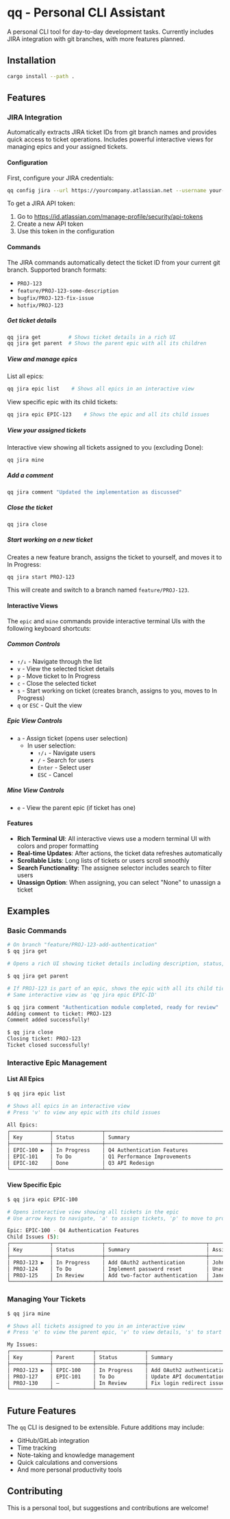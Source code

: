 # qq - Personal CLI Assistant

A personal CLI tool for day-to-day development tasks. Currently includes JIRA integration with git branches, with more features planned.

## Installation

```bash
cargo install --path .
```

## Features

### JIRA Integration

Automatically extracts JIRA ticket IDs from git branch names and provides quick access to ticket operations. Includes powerful interactive views for managing epics and your assigned tickets.

#### Configuration

First, configure your JIRA credentials:

```bash
qq config jira --url https://yourcompany.atlassian.net --username your-email@company.com --token your-api-token
```

To get a JIRA API token:
1. Go to https://id.atlassian.com/manage-profile/security/api-tokens
2. Create a new API token
3. Use this token in the configuration

#### Commands

The JIRA commands automatically detect the ticket ID from your current git branch. Supported branch formats:
- `PROJ-123`
- `feature/PROJ-123-some-description`
- `bugfix/PROJ-123-fix-issue`
- `hotfix/PROJ-123`

##### Get ticket details
```bash
qq jira get         # Shows ticket details in a rich UI
qq jira get parent  # Shows the parent epic with all its children
```

##### View and manage epics
List all epics:
```bash
qq jira epic list    # Shows all epics in an interactive view
```

View specific epic with its child tickets:
```bash
qq jira epic EPIC-123    # Shows the epic and all its child issues
```

##### View your assigned tickets
Interactive view showing all tickets assigned to you (excluding Done):
```bash
qq jira mine
```

##### Add a comment
```bash
qq jira comment "Updated the implementation as discussed"
```

##### Close the ticket
```bash
qq jira close
```

##### Start working on a new ticket
Creates a new feature branch, assigns the ticket to yourself, and moves it to In Progress:
```bash
qq jira start PROJ-123
```
This will create and switch to a branch named `feature/PROJ-123`.

#### Interactive Views

The `epic` and `mine` commands provide interactive terminal UIs with the following keyboard shortcuts:

##### Common Controls
- `↑/↓` - Navigate through the list
- `v` - View the selected ticket details
- `p` - Move ticket to In Progress
- `c` - Close the selected ticket
- `s` - Start working on ticket (creates branch, assigns to you, moves to In Progress)
- `q` or `ESC` - Quit the view

##### Epic View Controls
- `a` - Assign ticket (opens user selection)
  - In user selection:
    - `↑/↓` - Navigate users
    - `/` - Search for users
    - `Enter` - Select user
    - `ESC` - Cancel

##### Mine View Controls
- `e` - View the parent epic (if ticket has one)

#### Features

- **Rich Terminal UI**: All interactive views use a modern terminal UI with colors and proper formatting
- **Real-time Updates**: After actions, the ticket data refreshes automatically
- **Scrollable Lists**: Long lists of tickets or users scroll smoothly
- **Search Functionality**: The assignee selector includes search to filter users
- **Unassign Option**: When assigning, you can select "None" to unassign a ticket

## Examples

### Basic Commands
```bash
# On branch "feature/PROJ-123-add-authentication"
$ qq jira get

# Opens a rich UI showing ticket details including description, status, and assignee

$ qq jira get parent

# If PROJ-123 is part of an epic, shows the epic with all its child tickets
# Same interactive view as 'qq jira epic EPIC-ID'

$ qq jira comment "Authentication module completed, ready for review"
Adding comment to ticket: PROJ-123
Comment added successfully!

$ qq jira close
Closing ticket: PROJ-123
Ticket closed successfully!
```

### Interactive Epic Management

#### List All Epics
```bash
$ qq jira epic list

# Shows all epics in an interactive view
# Press 'v' to view any epic with its child issues

All Epics:
┌─────────────┬────────────────┬─────────────────────────────────────────────────┐
│ Key         │ Status         │ Summary                                         │
├─────────────┼────────────────┼─────────────────────────────────────────────────┤
│ EPIC-100 ▶  │ In Progress    │ Q4 Authentication Features                      │
│ EPIC-101    │ To Do          │ Q1 Performance Improvements                     │
│ EPIC-102    │ Done           │ Q3 API Redesign                                 │
└─────────────┴────────────────┴─────────────────────────────────────────────────┘
```

#### View Specific Epic
```bash
$ qq jira epic EPIC-100

# Opens interactive view showing all tickets in the epic
# Use arrow keys to navigate, 'a' to assign tickets, 'p' to move to progress, etc.

Epic: EPIC-100 - Q4 Authentication Features
Child Issues (5):
┌─────────────┬────────────────┬─────────────────────────────────┬──────────────┐
│ Key         │ Status         │ Summary                         │ Assignee     │
├─────────────┼────────────────┼─────────────────────────────────┼──────────────┤
│ PROJ-123 ▶  │ In Progress    │ Add OAuth2 authentication       │ John Doe     │
│ PROJ-124    │ To Do          │ Implement password reset        │ Unassigned   │
│ PROJ-125    │ In Review      │ Add two-factor authentication   │ Jane Smith   │
└─────────────┴────────────────┴─────────────────────────────────┴──────────────┘
```

### Managing Your Tickets
```bash
$ qq jira mine

# Shows all tickets assigned to you in an interactive view
# Press 'e' to view the parent epic, 'v' to view details, 's' to start working

My Issues:
┌─────────────┬─────────────┬────────────────┬─────────────────────────────────┐
│ Key         │ Parent      │ Status         │ Summary                         │
├─────────────┼─────────────┼────────────────┼─────────────────────────────────┤
│ PROJ-123 ▶  │ EPIC-100    │ In Progress    │ Add OAuth2 authentication       │
│ PROJ-127    │ EPIC-101    │ To Do          │ Update API documentation        │
│ PROJ-130    │ —           │ In Review      │ Fix login redirect issue        │
└─────────────┴─────────────┴────────────────┴─────────────────────────────────┘
```

## Future Features

The `qq` CLI is designed to be extensible. Future additions may include:
- GitHub/GitLab integration
- Time tracking
- Note-taking and knowledge management
- Quick calculations and conversions
- And more personal productivity tools

## Contributing

This is a personal tool, but suggestions and contributions are welcome!